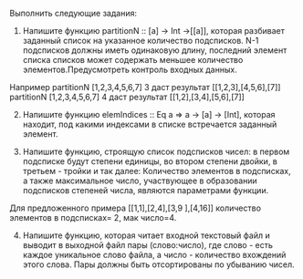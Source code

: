 Выполнить следующие задания:

1. Напишите функцию partitionN :: [a] -> Int ->[[a]], которая разбивает заданный список на указанное количество подсписков. N-1 подсписков должны иметь одинаковую длину, последний элемент списка списков может содержать меньшее количество элементов.Предусмотреть контроль входных данных.

Например partitionN [1,2,3,4,5,6,7] 3 даст результат [[1,2,3],[4,5,6],[7]]
         partitionN [1,2,3,4,5,6,7] 4 даст результат [[1,2],[3,4],[5,6],[7]]

2. Напишите функцию elemIndices :: Eq a => a -> [a] -> [Int], которая находит, под какими индексами в списке встречается заданный элемент.

3. Напишите функцию, строящую список подсписков чисел: в первом подсписке будут степени единицы, во втором степени двойки, в третьем - тройки и так далее:
Количество элементов в подсписках, а также максимальное число, участвующее в образовании подсписков степеней числа, являются параметрами функции.

Для предложенного примера [[1,1],[2,4],[3,9 ],[4,16]] количество элементов в подсписках= 2, мак число=4.

4. Напишите функцию, которая читает входной текстовый файл и выводит в выходной файл пары (слово:число), где слово - есть каждое уникальное слово файла, а число - количество вхождений этого слова. Пары должны быть отсортированы по убыванию чисел.